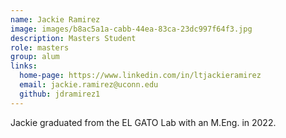 ```yaml
---
name: Jackie Ramirez
image: images/b8ac5a1a-cabb-44ea-83ca-23dc997f64f3.jpg
description: Masters Student
role: masters
group: alum
links:
  home-page: https://www.linkedin.com/in/ltjackieramirez
  email: jackie.ramirez@uconn.edu
  github: jdramirez1
---
```


Jackie graduated from the EL GATO Lab with an M.Eng. in 2022.
